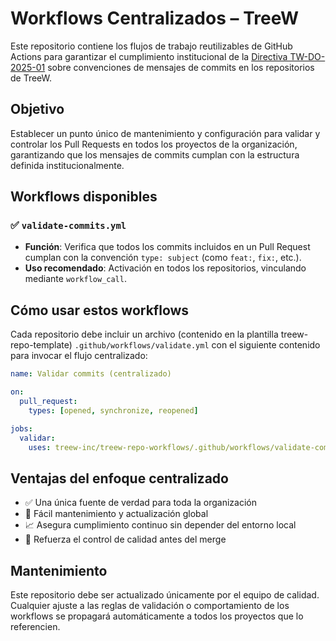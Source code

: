 # Workflows Centralizados – TreeW

Este repositorio contiene los flujos de trabajo reutilizables de GitHub Actions para garantizar el cumplimiento institucional de la [Directiva TW-DO-2025-01](https://github.com/...) sobre convenciones de mensajes de commits en los repositorios de TreeW.


## Objetivo

Establecer un punto único de mantenimiento y configuración para validar y controlar los Pull Requests en todos los proyectos de la organización, garantizando que los mensajes de commits cumplan con la estructura definida institucionalmente.


## Workflows disponibles

### ✅ `validate-commits.yml`
- **Función**: Verifica que todos los commits incluidos en un Pull Request cumplan con la convención `type: subject` (como `feat:`, `fix:`, etc.).
- **Uso recomendado**: Activación en todos los repositorios, vinculando mediante `workflow_call`.


## Cómo usar estos workflows

Cada repositorio debe incluir un archivo (contenido en la plantilla treew-repo-template) `.github/workflows/validate.yml` con el siguiente contenido para invocar el flujo centralizado:

```yaml
name: Validar commits (centralizado)

on:
  pull_request:
    types: [opened, synchronize, reopened]

jobs:
  validar:
    uses: treew-inc/treew-repo-workflows/.github/workflows/validate-commits.yml@main
```

## Ventajas del enfoque centralizado

- ✅ Una única fuente de verdad para toda la organización
- 🔄 Fácil mantenimiento y actualización global
- 📈 Asegura cumplimiento continuo sin depender del entorno local
- 🔐 Refuerza el control de calidad antes del merge


## Mantenimiento

Este repositorio debe ser actualizado únicamente por el equipo de calidad. Cualquier ajuste a las reglas de validación o comportamiento de los workflows se propagará automáticamente a todos los proyectos que lo referencien.
